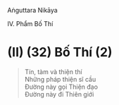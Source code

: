 Aṅguttara Nikāya

IV. Phẩm Bố Thí

# (II) (32) Bố Thí (2)

> Tín, tàm và thiện thí  
> Những pháp thiện sĩ cầu  
> Ðường này gọi Thiện đạo  
> Ðường này đi Thiên giới

